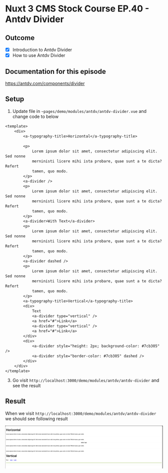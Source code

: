 # Nuxt 3 CMS Stock Course EP.40 - Antdv Divider

## Outcome

-   [x] Introduction to Antdv Divider
-   [x] How to use Antdv Divider

## Documentation for this episode

https://antdv.com/components/divider

## Setup

1. Update file in `~pages/demo/modules/antdv/antdv-divider.vue` and change code to below

```vue
<template>
    <div>
        <a-typography-title>Horizontal</a-typography-title>

        <p>
            Lorem ipsum dolor sit amet, consectetur adipiscing elit. Sed nonne
            merninisti licere mihi ista probare, quae sunt a te dicta? Refert
            tamen, quo modo.
        </p>
        <a-divider />
        <p>
            Lorem ipsum dolor sit amet, consectetur adipiscing elit. Sed nonne
            merninisti licere mihi ista probare, quae sunt a te dicta? Refert
            tamen, quo modo.
        </p>
        <a-divider>With Text</a-divider>
        <p>
            Lorem ipsum dolor sit amet, consectetur adipiscing elit. Sed nonne
            merninisti licere mihi ista probare, quae sunt a te dicta? Refert
            tamen, quo modo.
        </p>
        <a-divider dashed />
        <p>
            Lorem ipsum dolor sit amet, consectetur adipiscing elit. Sed nonne
            merninisti licere mihi ista probare, quae sunt a te dicta? Refert
            tamen, quo modo.
        </p>
        <a-typography-title>Vertical</a-typography-title>
        <div>
            Text
            <a-divider type="vertical" />
            <a href="#">Link</a>
            <a-divider type="vertical" />
            <a href="#">Link</a>
        </div>
        <div>
            <a-divider style="height: 2px; background-color: #7cb305" />
            <a-divider style="border-color: #7cb305" dashed />
        </div>
    </div>
</template>
```

3. Go visit `http://localhost:3000/demo/modules/antdv/antdv-divider` and see the result

## Result

When we visit `http://localhost:3000/demo/modules/antdv/antdv-divider` we should see following result

![Result](../images/ep40/result1.png)
